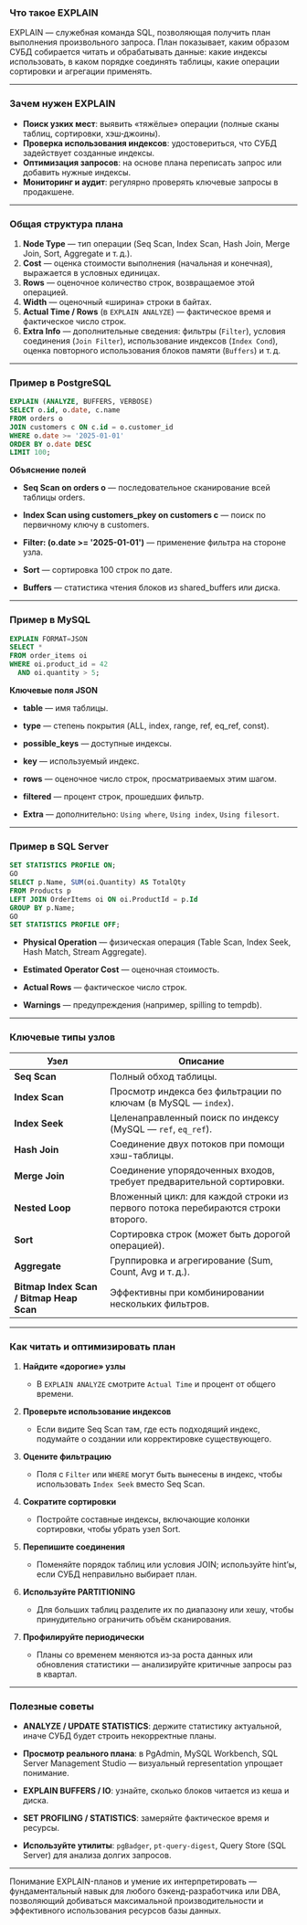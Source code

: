 ### Что такое EXPLAIN
EXPLAIN — служебная команда SQL, позволяющая получить план выполнения произвольного запроса. План показывает, каким образом СУБД собирается читать и обрабатывать данные: какие индексы использовать, в каком порядке соединять таблицы, какие операции сортировки и агрегации применять.

---

### Зачем нужен EXPLAIN
- **Поиск узких мест**: выявить «тяжёлые» операции (полные сканы таблиц, сортировки, хэш‑джоины).  
- **Проверка использования индексов**: удостовериться, что СУБД задействует созданные индексы.  
- **Оптимизация запросов**: на основе плана переписать запрос или добавить нужные индексы.  
- **Мониторинг и аудит**: регулярно проверять ключевые запросы в продакшене.

---

### Общая структура плана

1. **Node Type** — тип операции (Seq Scan, Index Scan, Hash Join, Merge Join, Sort, Aggregate и т. д.).  
2. **Cost** — оценка стоимости выполнения (начальная и конечная), выражается в условных единицах.  
3. **Rows** — оценочное количество строк, возвращаемое этой операцией.  
4. **Width** — оценочный «ширина» строки в байтах.  
5. **Actual Time / Rows** (в `EXPLAIN ANALYZE`) — фактическое время и фактическое число строк.  
6. **Extra Info** — дополнительные сведения: фильтры (`Filter`), условия соединения (`Join Filter`), использование индексов (`Index Cond`), оценка повторного использования блоков памяти (`Buffers`) и т. д.

---

### Пример в PostgreSQL

```sql
EXPLAIN (ANALYZE, BUFFERS, VERBOSE)
SELECT o.id, o.date, c.name
FROM orders o
JOIN customers c ON c.id = o.customer_id
WHERE o.date >= '2025-01-01'
ORDER BY o.date DESC
LIMIT 100;
````

**Объяснение полей**

- **Seq Scan on orders o** — последовательное сканирование всей таблицы orders.
    
- **Index Scan using customers_pkey on customers c** — поиск по первичному ключу в customers.
    
- **Filter: (o.date >= '2025-01-01')** — применение фильтра на стороне узла.
    
- **Sort** — сортировка 100 строк по дате.
    
- **Buffers** — статистика чтения блоков из shared_buffers или диска.
    

---

### Пример в MySQL

```sql
EXPLAIN FORMAT=JSON
SELECT *
FROM order_items oi
WHERE oi.product_id = 42
  AND oi.quantity > 5;
```

**Ключевые поля JSON**

- **table** — имя таблицы.
    
- **type** — степень покрытия (ALL, index, range, ref, eq_ref, const).
    
- **possible_keys** — доступные индексы.
    
- **key** — используемый индекс.
    
- **rows** — оценочное число строк, просматриваемых этим шагом.
    
- **filtered** — процент строк, прошедших фильтр.
    
- **Extra** — дополнительно: `Using where`, `Using index`, `Using filesort`.
    

---

### Пример в SQL Server

```sql
SET STATISTICS PROFILE ON;
GO
SELECT p.Name, SUM(oi.Quantity) AS TotalQty
FROM Products p
LEFT JOIN OrderItems oi ON oi.ProductId = p.Id
GROUP BY p.Name;
GO
SET STATISTICS PROFILE OFF;
```

- **Physical Operation** — физическая операция (Table Scan, Index Seek, Hash Match, Stream Aggregate).
    
- **Estimated Operator Cost** — оценочная стоимость.
    
- **Actual Rows** — фактическое число строк.
    
- **Warnings** — предупреждения (например, spilling to tempdb).
    

---

### Ключевые типы узлов

|Узел|Описание|
|---|---|
|**Seq Scan**|Полный обход таблицы.|
|**Index Scan**|Просмотр индекса без фильтрации по ключам (в MySQL — `index`).|
|**Index Seek**|Целенаправленный поиск по индексу (MySQL — `ref`, `eq_ref`).|
|**Hash Join**|Соединение двух потоков при помощи хэш-таблицы.|
|**Merge Join**|Соединение упорядоченных входов, требует предварительной сортировки.|
|**Nested Loop**|Вложенный цикл: для каждой строки из первого потока перебираются строки второго.|
|**Sort**|Сортировка строк (может быть дорогой операцией).|
|**Aggregate**|Группировка и агрегирование (Sum, Count, Avg и т. д.).|
|**Bitmap Index Scan / Bitmap Heap Scan**|Эффективны при комбинировании нескольких фильтров.|

---

### Как читать и оптимизировать план

1. **Найдите «дорогие» узлы**
    
    - В `EXPLAIN ANALYZE` смотрите `Actual Time` и процент от общего времени.
        
2. **Проверьте использование индексов**
    
    - Если видите Seq Scan там, где есть подходящий индекс, подумайте о создании или корректировке существующего.
        
3. **Оцените фильтрацию**
    
    - Поля с `Filter` или `WHERE` могут быть вынесены в индекс, чтобы использовать `Index Seek` вместо Seq Scan.
        
4. **Сократите сортировки**
    
    - Постройте составные индексы, включающие колонки сортировки, чтобы убрать узел Sort.
        
5. **Перепишите соединения**
    
    - Поменяйте порядок таблиц или условия JOIN; используйте hint’ы, если СУБД неправильно выбирает план.
        
6. **Используйте PARTITIONING**
    
    - Для больших таблиц разделите их по диапазону или хешу, чтобы принудительно ограничить объём сканирования.
        
7. **Профилируйте периодически**
    
    - Планы со временем меняются из‑за роста данных или обновления статистики — анализируйте критичные запросы раз в квартал.
        

---

### Полезные советы

- **ANALYZE / UPDATE STATISTICS**: держите статистику актуальной, иначе СУБД будет строить некорректные планы.
    
- **Просмотр реального плана**: в PgAdmin, MySQL Workbench, SQL Server Management Studio — визуальный representation упрощает понимание.
    
- **EXPLAIN BUFFERS / IO**: узнайте, сколько блоков читается из кеша и диска.
    
- **SET PROFILING / STATISTICS**: замеряйте фактическое время и ресурсы.
    
- **Используйте утилиты**: `pgBadger`, `pt-query-digest`, Query Store (SQL Server) для анализа долгих запросов.
    

---

Понимание EXPLAIN-планов и умение их интерпретировать — фундаментальный навык для любого бэкенд-разработчика или DBA, позволяющий добиваться максимальной производительности и эффективного использования ресурсов базы данных.